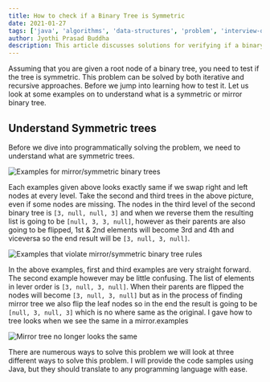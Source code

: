 ```yaml
---
title: How to check if a Binary Tree is Symmetric
date: 2021-01-27
tags: ['java', 'algorithms', 'data-structures', 'problem', 'interview-question', 'binary-tree']
author: Jyothi Prasad Buddha
description: This article discusses solutions for verifying if a binary tree is symmetric or not
---
```


Assuming that you are given a root node of a binary tree, you need to test if the tree is symmetric. This problem can be solved by both iterative and recursive approaches. Before we jump into learning how to test it. Let us look at some examples on to understand what is a symmetric or mirror binary tree.

## Understand Symmetric trees
Before we dive into programmatically solving the problem, we need to understand what are symmetric trees.

![Examples for mirror/symmetric binary trees](/assets/svgs/2021/01/symmetric-binary-tree-examples.svg)

Each examples given above looks exactly same if we swap right and left nodes at every level. Take the second and third trees in the above picture, even if some nodes are missing. The nodes in the third level of the second binary tree is `[3, null, null, 3]` and when we reverse them the resulting list is going to be `[null, 3, 3, null]`, however as their parents are also going to be flipped, 1st & 2nd elements will become 3rd and 4th and viceversa so the end result will be `[3, null, 3, null]`.

![Examples that violate mirror/symmetric binary tree rules](/assets/svgs/2021/01/non-symmetric-binary-tree-examples.svg)

In the above examples, first and third examples are very straight forward. The second example however may be little confusing. The list of elements in lever order is `[3, null, 3, null]`. When their parents are flipped the nodes will become `[3, null, 3, null]` but as in the process of finding mirror tree we also flip the leaf nodes so in the end the result is going to be `[null, 3, null, 3]` which is no where same as the original. I gave how to tree looks when we see the same in a mirror.examples

![Mirror tree no longer looks the same](/assets/svgs/2021/01/mirror-copies-not-matching.svg)

There are numerous ways to solve this problem we will look at three different ways to solve this problem. I will provide the code samples using Java, but they should translate to any programming language with ease. <!-- more -->

<!-- more -->


